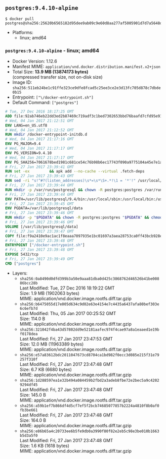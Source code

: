## `postgres:9.4.10-alpine`

```console
$ docker pull postgres@sha256:25620b6565182d95dee9ab09c9e60d8aa277af5005901d7d7a5648d97f8170af
```

-	Platforms:
	-	linux; amd64

### `postgres:9.4.10-alpine` - linux; amd64

-	Docker Version: 1.12.6
-	Manifest MIME: `application/vnd.docker.distribution.manifest.v2+json`
-	Total Size: **13.9 MB (13874173 bytes)**  
	(compressed transfer size, not on-disk size)
-	Image ID: `sha256:511eb24be1c91ffe323ce9dfe8fcad5c25ee3ce2e3d13fc705d878c7dbde0b15`
-	Entrypoint: `["\/docker-entrypoint.sh"]`
-	Default Command: `["postgres"]`

```dockerfile
# Tue, 27 Dec 2016 18:17:25 GMT
ADD file:92ab746eb22dd3ed2b87469c719adf3c1bed7302653bbd76baafd7cfd95e911e in / 
# Wed, 04 Jan 2017 21:12:51 GMT
ENV LANG=en_US.utf8
# Wed, 04 Jan 2017 21:12:52 GMT
RUN mkdir /docker-entrypoint-initdb.d
# Wed, 04 Jan 2017 21:17:16 GMT
ENV PG_MAJOR=9.4
# Wed, 04 Jan 2017 21:17:17 GMT
ENV PG_VERSION=9.4.10
# Wed, 04 Jan 2017 21:17:17 GMT
ENV PG_SHA256=7061678bed1981c681ce54c76b98b6ec17743f090a9775104a45e7e1a8826ecf
# Fri, 27 Jan 2017 23:39:41 GMT
RUN set -ex 		&& apk add --no-cache --virtual .fetch-deps 		ca-certificates 		openssl 		tar 		&& wget -O postgresql.tar.bz2 "https://ftp.postgresql.org/pub/source/v$PG_VERSION/postgresql-$PG_VERSION.tar.bz2" 	&& echo "$PG_SHA256 *postgresql.tar.bz2" | sha256sum -c - 	&& mkdir -p /usr/src/postgresql 	&& tar 		--extract 		--file postgresql.tar.bz2 		--directory /usr/src/postgresql 		--strip-components 1 	&& rm postgresql.tar.bz2 		&& apk add --no-cache --virtual .build-deps 		bison 		flex 		gcc 		libc-dev 		libedit-dev 		libxml2-dev 		libxslt-dev 		make 		openssl-dev 		perl 		util-linux-dev 		zlib-dev 		&& cd /usr/src/postgresql 	&& awk '$1 == "#define" && $2 == "DEFAULT_PGSOCKET_DIR" && $3 == "\"/tmp\"" { $3 = "\"/var/run/postgresql\""; print; next } { print }' src/include/pg_config_manual.h > src/include/pg_config_manual.h.new 	&& grep '/var/run/postgresql' src/include/pg_config_manual.h.new 	&& mv src/include/pg_config_manual.h.new src/include/pg_config_manual.h 	&& ./configure 		--enable-integer-datetimes 		--enable-thread-safety 		--enable-tap-tests 		--disable-rpath 		--with-uuid=e2fs 		--with-gnu-ld 		--with-pgport=5432 		--with-system-tzdata=/usr/share/zoneinfo 		--prefix=/usr/local 				--with-openssl 		--with-libxml 		--with-libxslt 	&& make -j "$(getconf _NPROCESSORS_ONLN)" world 	&& make install-world 	&& make -C contrib install 		&& runDeps="$( 		scanelf --needed --nobanner --recursive /usr/local 			| awk '{ gsub(/,/, "\nso:", $2); print "so:" $2 }' 			| sort -u 			| xargs -r apk info --installed 			| sort -u 	)" 	&& apk add --no-cache --virtual .postgresql-rundeps 		$runDeps 		bash 		su-exec 		tzdata 	&& apk del .fetch-deps .build-deps 	&& cd / 	&& rm -rf 		/usr/src/postgresql 		/usr/local/share/doc 		/usr/local/share/man 	&& find /usr/local -name '*.a' -delete
# Fri, 27 Jan 2017 23:39:43 GMT
RUN sed -ri "s!^#?(listen_addresses)\s*=\s*\S+.*!\1 = '*'!" /usr/local/share/postgresql/postgresql.conf.sample
# Fri, 27 Jan 2017 23:39:44 GMT
RUN mkdir -p /var/run/postgresql && chown -R postgres:postgres /var/run/postgresql && chmod g+s /var/run/postgresql
# Fri, 27 Jan 2017 23:39:44 GMT
ENV PATH=/usr/lib/postgresql/9.4/bin:/usr/local/sbin:/usr/local/bin:/usr/sbin:/usr/bin:/sbin:/bin
# Fri, 27 Jan 2017 23:39:45 GMT
ENV PGDATA=/var/lib/postgresql/data
# Fri, 27 Jan 2017 23:39:46 GMT
RUN mkdir -p "$PGDATA" && chown -R postgres:postgres "$PGDATA" && chmod 777 "$PGDATA" # this 777 will be replaced by 700 at runtime (allows semi-arbitrary "--user" values)
# Fri, 27 Jan 2017 23:39:46 GMT
VOLUME [/var/lib/postgresql/data]
# Fri, 27 Jan 2017 23:39:47 GMT
COPY file:f9a2410e9ac1ac1f8eaaa7097935e1bc01697a3aea28753ca0ff43bcb928e743 in / 
# Fri, 27 Jan 2017 23:39:48 GMT
ENTRYPOINT ["/docker-entrypoint.sh"]
# Fri, 27 Jan 2017 23:39:48 GMT
EXPOSE 5432/tcp
# Fri, 27 Jan 2017 23:39:49 GMT
CMD ["postgres"]
```

-	Layers:
	-	`sha256:0a8490d0dfd399b3a50e9aaa81dba0d425c3868762d46526b41be00886bcc28b`  
		Last Modified: Tue, 27 Dec 2016 18:19:22 GMT  
		Size: 1.9 MB (1902063 bytes)  
		MIME: application/vnd.docker.image.rootfs.diff.tar.gzip
	-	`sha256:b6475055d17e005d634c9d02e63e4154e7c4435a6437afa80bef303e6c6efb7d`  
		Last Modified: Thu, 05 Jan 2017 00:25:52 GMT  
		Size: 114.0 B  
		MIME: application/vnd.docker.image.rootfs.diff.tar.gzip
	-	`sha256:321042f4ba43d57802dd9e52181aafec974f4cae97a8a1eaaed1e19bf0178dea`  
		Last Modified: Fri, 27 Jan 2017 23:47:53 GMT  
		Size: 12.0 MB (11963389 bytes)  
		MIME: application/vnd.docker.image.rootfs.diff.tar.gzip
	-	`sha256:e57a83612bdc2011047673cd8704ca1bd982f0ecc3d085e215f31e79257f310f`  
		Last Modified: Fri, 27 Jan 2017 23:47:48 GMT  
		Size: 6.7 KB (6680 bytes)  
		MIME: application/vnd.docker.image.rootfs.diff.tar.gzip
	-	`sha256:1d288597ea1e32b494a084459b2fbd2a3adeb8fbe72e2bec5a9c42029294df45`  
		Last Modified: Fri, 27 Jan 2017 23:47:48 GMT  
		Size: 145.0 B  
		MIME: application/vnd.docker.image.rootfs.diff.tar.gzip
	-	`sha256:a59b1ef7b866df4d5cf7ef5f2bcb74685077857b2224a4810f8b0af0fb3be661`  
		Last Modified: Fri, 27 Jan 2017 23:47:48 GMT  
		Size: 164.0 B  
		MIME: application/vnd.docker.image.rootfs.diff.tar.gzip
	-	`sha256:e86b65a4c20733ee6b5fe9db0a3990f80f82e2eb5c98e3be010b1663b5d3a5f0`  
		Last Modified: Fri, 27 Jan 2017 23:47:48 GMT  
		Size: 1.6 KB (1618 bytes)  
		MIME: application/vnd.docker.image.rootfs.diff.tar.gzip
